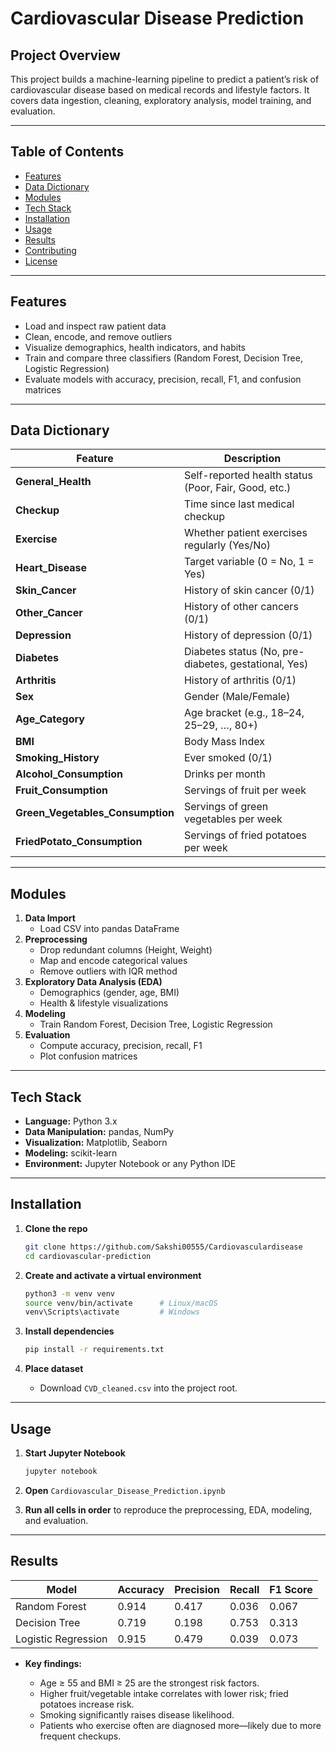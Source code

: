 
# Cardiovascular Disease Prediction

## Project Overview
This project builds a machine-learning pipeline to predict a patient’s risk of cardiovascular disease based on medical records and lifestyle factors. It covers data ingestion, cleaning, exploratory analysis, model training, and evaluation.

---

## Table of Contents
- [Features](#features)  
- [Data Dictionary](#data-dictionary)  
- [Modules](#modules)  
- [Tech Stack](#tech-stack)  
- [Installation](#installation)  
- [Usage](#usage)  
- [Results](#results)  
- [Contributing](#contributing)  
- [License](#license)  

---

## Features
- Load and inspect raw patient data  
- Clean, encode, and remove outliers  
- Visualize demographics, health indicators, and habits  
- Train and compare three classifiers (Random Forest, Decision Tree, Logistic Regression)  
- Evaluate models with accuracy, precision, recall, F1, and confusion matrices  

---

## Data Dictionary

| Feature                          | Description                                              |
|----------------------------------|----------------------------------------------------------|
| **General_Health**               | Self-reported health status (Poor, Fair, Good, etc.)     |
| **Checkup**                      | Time since last medical checkup                          |
| **Exercise**                     | Whether patient exercises regularly (Yes/No)             |
| **Heart_Disease**                | Target variable (0 = No, 1 = Yes)                        |
| **Skin_Cancer**                  | History of skin cancer (0/1)                             |
| **Other_Cancer**                 | History of other cancers (0/1)                           |
| **Depression**                   | History of depression (0/1)                              |
| **Diabetes**                     | Diabetes status (No, pre-diabetes, gestational, Yes)     |
| **Arthritis**                    | History of arthritis (0/1)                               |
| **Sex**                          | Gender (Male/Female)                                     |
| **Age_Category**                 | Age bracket (e.g., 18–24, 25–29, …, 80+)                 |
| **BMI**                          | Body Mass Index                                         |
| **Smoking_History**              | Ever smoked (0/1)                                       |
| **Alcohol_Consumption**          | Drinks per month                                         |
| **Fruit_Consumption**            | Servings of fruit per week                               |
| **Green_Vegetables_Consumption** | Servings of green vegetables per week                    |
| **FriedPotato_Consumption**      | Servings of fried potatoes per week                      |

---

## Modules
1. **Data Import**  
   - Load CSV into pandas DataFrame  
2. **Preprocessing**  
   - Drop redundant columns (Height, Weight)  
   - Map and encode categorical values  
   - Remove outliers with IQR method  
3. **Exploratory Data Analysis (EDA)**  
   - Demographics (gender, age, BMI)  
   - Health & lifestyle visualizations  
4. **Modeling**  
   - Train Random Forest, Decision Tree, Logistic Regression  
5. **Evaluation**  
   - Compute accuracy, precision, recall, F1  
   - Plot confusion matrices  

---

## Tech Stack
- **Language:** Python 3.x  
- **Data Manipulation:** pandas, NumPy  
- **Visualization:** Matplotlib, Seaborn  
- **Modeling:** scikit-learn  
- **Environment:** Jupyter Notebook or any Python IDE  

---

## Installation

1. **Clone the repo**  
   ```bash
   git clone https://github.com/Sakshi00555/Cardiovasculardisease
   cd cardiovascular-prediction


2. **Create and activate a virtual environment**

   ```bash
   python3 -m venv venv
   source venv/bin/activate      # Linux/macOS
   venv\Scripts\activate         # Windows
   ```

3. **Install dependencies**

   ```bash
   pip install -r requirements.txt
   ```

4. **Place dataset**

   * Download `CVD_cleaned.csv` into the project root.

---

## Usage

1. **Start Jupyter Notebook**

   ```bash
   jupyter notebook
   ```
2. **Open** `Cardiovascular_Disease_Prediction.ipynb`
3. **Run all cells in order** to reproduce the preprocessing, EDA, modeling, and evaluation.

---

## Results

| Model               | Accuracy | Precision | Recall | F1 Score |
| ------------------- | -------- | --------- | ------ | -------- |
| Random Forest       | 0.914    | 0.417     | 0.036  | 0.067    |
| Decision Tree       | 0.719    | 0.198     | 0.753  | 0.313    |
| Logistic Regression | 0.915    | 0.479     | 0.039  | 0.073    |

* **Key findings:**

  * Age ≥ 55 and BMI ≥ 25 are the strongest risk factors.
  * Higher fruit/vegetable intake correlates with lower risk; fried potatoes increase risk.
  * Smoking significantly raises disease likelihood.
  * Patients who exercise often are diagnosed more—likely due to more frequent checkups.
